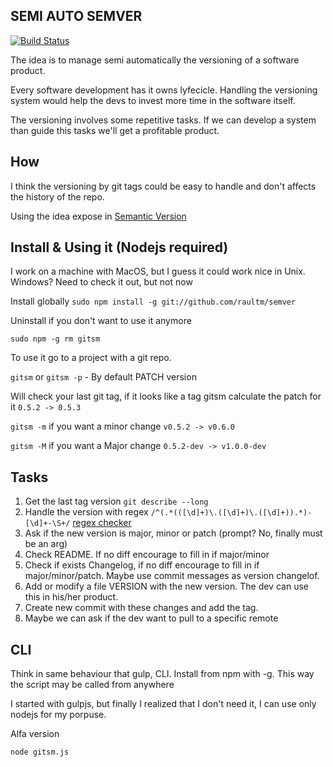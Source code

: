 SEMI AUTO SEMVER
----------------
[![Build Status](https://travis-ci.org/raultm/semver.svg?branch=master)](https://travis-ci.org/raultm/semver)

The idea is to manage semi automatically the versioning of a software product. 

Every software development has it owns lyfecicle. Handling the versioning system would help the devs to invest more time in the software itself.

The versioning involves some repetitive tasks. If we can develop a system than guide this tasks we'll get a profitable product.

How
----
I think the versioning by git tags could be easy to handle and don't affects the history of the repo.

Using the idea expose in [Semantic Version](http://semver.org/)

Install & Using it (Nodejs required)
------------------------------------
I work on a machine with MacOS, but I guess it could work nice in Unix. Windows? Need to check it out, but not now

Install globally
`sudo npm install -g git://github.com/raultm/semver`

Uninstall if you don't want to use it anymore

`sudo npm -g rm gitsm`

To use it go to a project with a git repo.

`gitsm` or `gitsm -p` - By default PATCH version

Will check your last git tag, if it looks like a tag gitsm calculate the patch for it `0.5.2 -> 0.5.3`

`gitsm -m` if you want a minor change `v0.5.2 -> v0.6.0`

`gitsm -M` if you want a Major change `0.5.2-dev -> v1.0.0-dev`

Tasks
-----
1. Get the last tag version `git describe --long`
2. Handle the version with regex `/^(.*(([\d]+)\.([\d]+)\.([\d]+)).*)-[\d]+-\S+/` [regex checker](http://regex101.com/r/fT7bX6)
3. Ask if the new version is major, minor or patch (prompt? No, finally must be an arg)
4. Check README. If no diff encourage to fill in if major/minor
5. Check if exists Changelog, if no diff encourage to fill in if major/minor/patch. Maybe use commit messages as version changelof.
6. Add or modify a file VERSION with the new version. The dev can use this in his/her product.
7. Create new commit with these changes and add the tag.
8. Maybe we can ask if the dev want to pull to a specific remote

CLI
----
Think in same behaviour that gulp, CLI. Install from npm with -g. This way the script may be called from anywhere

I started with gulpjs, but finally I realized that I don't need it, I can use only nodejs for my porpuse.

Alfa version

`node gitsm.js`


